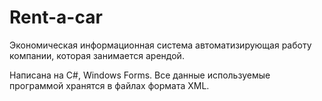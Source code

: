 # Rent-a-car

Экономическая информационная система автоматизирующая работу компании, которая занимается арендой.

Написана на C#, Windows Forms. Все данные используемые программой хранятся в файлах формата XML.
